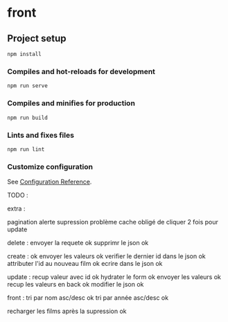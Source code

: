 # front

## Project setup
```
npm install
```

### Compiles and hot-reloads for development
```
npm run serve
```

### Compiles and minifies for production
```
npm run build
```

### Lints and fixes files
```
npm run lint
```

### Customize configuration
See [Configuration Reference](https://cli.vuejs.org/config/).


TODO : 


extra : 

pagination
alerte supression
problème cache obligé de cliquer 2 fois pour update

delete : 
envoyer la requete ok
supprimr le json ok

create : ok
envoyer les valeurs ok
verifier le dernier id dans le json ok
attributer l'id au nouveau film ok
ecrire dans le json ok

update : 
recup valeur avec id ok
hydrater le form ok
envoyer les valeurs ok 
recup les valeurs en back ok
modifier le json ok

front : 
tri par nom asc/desc ok
tri par année asc/desc ok

recharger les films après la supression ok